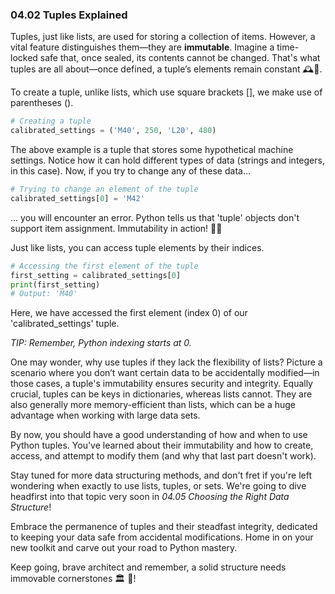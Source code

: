 ### 04.02 Tuples Explained

Tuples, just like lists, are used for storing a collection of items. However, a vital feature distinguishes them—they are **immutable**. Imagine a time-locked safe that, once sealed, its contents cannot be changed. That's what tuples are all about—once defined, a tuple’s elements remain constant 🕰️🔐.

To create a tuple, unlike lists, which use square brackets [], we make use of parentheses ().

```python
# Creating a tuple
calibrated_settings = ('M40', 250, 'L20', 480)
```

The above example is a tuple that stores some hypothetical machine settings. Notice how it can hold different types of data (strings and integers, in this case). Now, if you try to change any of these data…

```python
# Trying to change an element of the tuple
calibrated_settings[0] = 'M42'
```

... you will encounter an error. Python tells us that 'tuple' objects don't support item assignment. Immutability in action! 🚫🔄

Just like lists, you can access tuple elements by their indices.

```python
# Accessing the first element of the tuple
first_setting = calibrated_settings[0]
print(first_setting)
# Output: 'M40'
```

Here, we have accessed the first element (index 0) of our 'calibrated_settings' tuple.

_TIP: Remember, Python indexing starts at 0._

One may wonder, why use tuples if they lack the flexibility of lists? Picture a scenario where you don’t want certain data to be accidentally modified—in those cases, a tuple's immutability ensures security and integrity. Equally crucial, tuples can be keys in dictionaries, whereas lists cannot. They are also generally more memory-efficient than lists, which can be a huge advantage when working with large data sets.

By now, you should have a good understanding of how and when to use Python tuples. You've learned about their immutability and how to create, access, and attempt to modify them (and why that last part doesn't work). 

Stay tuned for more data structuring methods, and don't fret if you're left wondering when exactly to use lists, tuples, or sets. We're going to dive headfirst into that topic very soon in _04.05 Choosing the Right Data Structure_!

Embrace the permanence of tuples and their steadfast integrity, dedicated to keeping your data safe from accidental modifications. Home in on your new toolkit and carve out your road to Python mastery.

Keep going, brave architect and remember, a solid structure needs immovable cornerstones 🏛️ 🌈!